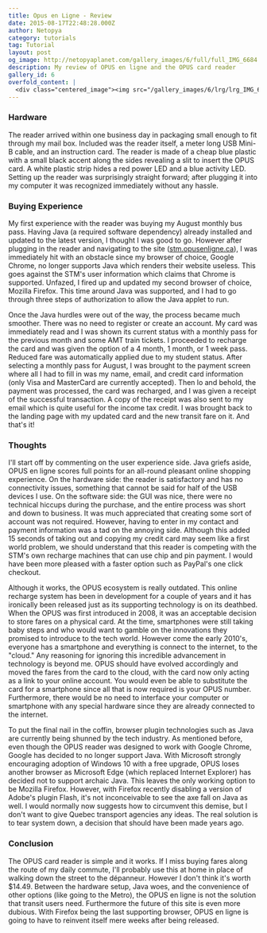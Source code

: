 ```yaml
---
title: Opus en Ligne - Review
date: 2015-08-17T22:48:28.000Z
author: Netopya
category: tutorials
tag: Tutorial
layout: post
og_image: http://netopyaplanet.com/gallery_images/6/full/full_IMG_6684.jpg
description: My review of OPUS en ligne and the OPUS card reader
gallery_id: 6
overfold_content: |
  <div class="centered_image"><img src="/gallery_images/6/lrg/lrg_IMG_6684.jpg" class="img-thumbnail"/></div><p>The various transport agencies in Quebec have been using the OPUS card for contactless fare verification. Seven years after it was released, OPUS en ligne has now been introduced and allows the purchasing of fares online through a card reader connected to your computer. I decided to get one of these required $14.49 readers and give it a spin. Does it work? Is it a trip into the technological Stone Age or will it revolutionize the way we purchase bus passes? Join me on this journey to find out!</p>
---
```


<h3>Hardware</h3>
<p>The reader arrived within one business day in packaging small enough to fit through my mail box. Included was the reader itself, a meter long USB Mini-B cable, and an instruction card. The reader is made of a cheap blue plastic with a small black accent along the sides revealing a slit to insert the OPUS card. A white plastic strip hides a red power LED and a blue activity LED. Setting up the reader was surprisingly straight forward; after plugging it into my computer it was recognized immediately without any hassle.</p>
<h3>Buying Experience</h3>
<p>My first experience with the reader was buying my August monthly bus pass. Having Java (a required software dependency) already installed and updated to the latest version, I thought I was good to go. However after plugging in the reader and navigating to the site (<a href="https://stm.opusenligne.ca/">stm.opusenligne.ca</a>), I was immediately hit with an obstacle since my browser of choice, Google Chrome, no longer supports Java which renders their website useless. This goes against the STM's user information which claims that Chrome is supported. Unfazed, I fired up and updated my second browser of choice, Mozilla Firefox. This time around Java was supported, and I had to go through three steps of authorization to allow the Java applet to run.</p>
<p>Once the Java hurdles were out of the way, the process became much smoother. There was no need to register or create an account. My card was immediately read and I was shown its current status with a monthly pass for the previous month and some AMT train tickets. I proceeded to recharge the card and was given the option of a 4 month, 1 month, or 1 week pass. Reduced fare was automatically applied due to my student status. After selecting a monthly pass for August, I was brought to the payment screen where all I had to fill in was my name, email, and credit card information (only Visa and MasterCard are currently accepted). Then lo and behold, the payment was processed, the card was recharged, and I was given a receipt of the successful transaction. A copy of the receipt was also sent to my email which is quite useful for the income tax credit. I was brought back to the landing page with my updated card and the new transit fare on it. And that's it!</p>
<h3>Thoughts</h3>
<p>I'll start off by commenting on the user experience side. Java griefs aside, OPUS en ligne scores full points for an all-round pleasant online shopping experience. On the hardware side: the reader is satisfactory and has no connectivity issues, something that cannot be said for half of the USB devices I use. On the software side: the GUI was nice, there were no technical hiccups during the purchase, and the entire process was short and down to business. It was much appreciated that creating some sort of account was not required.  However, having to enter in my contact and payment information was a tad on the annoying side. Although this added 15 seconds of taking out and copying my credit card may seem like a first world problem, we should understand that this reader is competing with the STM's own recharge machines that can use chip and pin payment. I would have been more pleased with a faster option such as PayPal's one click checkout.</p>
<p>Although it works, the OPUS ecosystem is really outdated. This online recharge system has been in development for a couple of years and it has ironically been released just as its supporting technology is on its deathbed. When the OPUS was first introduced in 2008, it was an acceptable decision to store fares on a physical card. At the time, smartphones were still taking baby steps and who would want to gamble on the innovations they promised to introduce to the tech world. However come the early 2010's, everyone has a smartphone and everything is connect to the internet, to the "cloud." Any reasoning for ignoring this incredible advancement in technology is beyond me. OPUS should have evolved accordingly and moved the fares from the card to the cloud, with the card now only acting as a link to your online account. You would even be able to substitute the card for a smartphone since all that is now required is your OPUS number.  Furthermore, there would be no need to interface your computer or smartphone with any special hardware since they are already connected to the internet.</p>
<p>To put the final nail in the coffin, browser plugin technologies such as Java are currently being shunned by the tech industry. As mentioned before, even though the OPUS reader was designed to work with Google Chrome, Google has decided to no longer support Java. With Microsoft strongly encouraging adoption of Windows 10 with a free upgrade, OPUS loses another browser as Microsoft Edge (which replaced Internet Explorer) has decided not to support archaic Java. This leaves the only working option to be Mozilla Firefox. However, with Firefox recently disabling a version of Adobe's plugin Flash, it's not inconceivable to see the axe fall on Java as well. I would normally now suggests how to circumvent this demise, but I don't want to give Quebec transport agencies any ideas. The real solution is to tear system down, a decision that should have been made years ago.</p>
<h3>Conclusion</h3>
<p>The OPUS card reader is simple and it works. If I miss buying fares along the route of my daily commute, I'll probably use this at home in place of walking down the street to the d&eacute;panneur. However I don't think it's worth $14.49. Between the hardware setup, Java woes, and the convenience of other options (like going to the Metro), the OPUS en ligne is not the solution that transit users need. Furthermore the future of this site is even more dubious.  With Firefox being the last supporting browser, OPUS en ligne is going to have to reinvent itself mere weeks after being released.</p>
